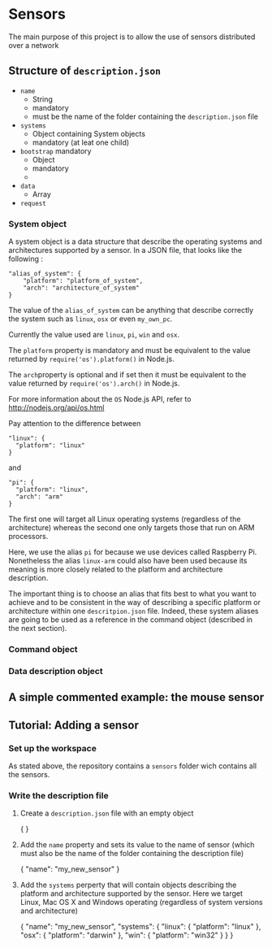 # Sensors

The main purpose of this project is to allow the use of sensors distributed over a network 

## Structure of `description.json`

*	`name`
	+	String
	+	mandatory
	+	must be the name of the folder containing the `description.json` file
*	`systems`
	+	Object containing System objects
	+	mandatory (at leat one child)
*	`bootstrap` mandatory
	+ 	Object
	+ 	mandatory
	+ 	
*	`data`
	+ Array
*	`request`


### System object

A system object is a data structure that describe the operating systems and architectures supported by a sensor. In a JSON file, that looks like the following :

	"alias_of_system": {
		"platform": "platform_of_system",
		"arch": "architecture_of_system"
	}

The value of the `alias_of_system` can be anything that describe correctly the system such as `linux`, `osx` or even `my_own_pc`.

Currently the value used are `linux`, `pi`, `win` and `osx`.

The `platform` property is mandatory and must be equivalent to the value returned by `require('os').platform()` in Node.js.

The `arch`property is optional and if set then it must be equivalent to the value returned by `require('os').arch()` in Node.js.

For more information about the `OS` Node.js API, refer to <http://nodejs.org/api/os.html>

Pay attention to the difference between

	"linux": {
      "platform": "linux"
    }

and

	"pi": {
      "platform": "linux",
      "arch": "arm"
    }

The first one will target all Linux operating systems (regardless of the architecture) whereas the second one only targets those that run on ARM processors.  

Here, we use the alias `pi` for because we use devices called Raspberry Pi. Nonetheless the alias `linux-arm` could also have been used because its meaning is more closely related to the platform and architecture description.

The important thing is to choose an alias that fits best to what you want to achieve and to be consistent in the way of describing a specific platform or architecture within one `descritpion.json` file. Indeed, these system aliases are going to be used as a reference in the command object (described in the next section).

### Command object

### Data description object


## A simple commented example: the mouse sensor

## Tutorial: Adding a sensor

### Set up the workspace

As stated above, the repository contains a `sensors` folder wich contains all the sensors.

### Write the description file

1. Create a `description.json` file with an empty object

	{
	}

2. Add the `name` property and sets its value to the name of sensor (which must also be the name of the folder containing the description file)

	{
		"name": "my_new_sensor"
	}

3. Add the `systems` perperty that will contain objects describing the platform and architecture supported by the sensor. Here we target Linux, Mac OS X and Windows operating (regardless of system versions and architecture)

	{
		"name": "my_new_sensor",
		"systems": {
			"linux": {
    		  	"platform": "linux"
    		},
    		"osx": {
    		  	"platform": "darwin"
    		},
    		"win": {
    		  	"platform": "win32"
    		}
		}
	}



